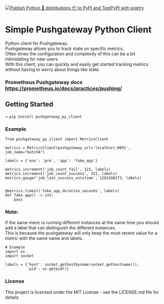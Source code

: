 [![Publish Python 🐍 distributions 📦 to PyPI and TestPyPI with poetry](https://github.com/CKristensen/pushgateway_py_client/actions/workflows/publish-python-poetry.yml/badge.svg?branch=main)](https://github.com/CKristensen/pushgateway_py_client/actions/workflows/publish-python-poetry.yml)
# Simple Pushgateway Python Client
Python client for Pushgateway.  
Pushgateway allows you to track state on specific metrics.  
Often times the configuration and complexity of this can be a bit intimidating for new users.  
With this client, you can quickly and easily get started tracking metrics without having to worry about things like state.

### Prometheus Pushgateway docs https://prometheus.io/docs/practices/pushing/

## Getting Started
~ `pip install pushgateway_py_client`

### Example
```
from pushgateway_py_client import MetricsClient

metrics = MetricsClient(pushgateway_url='localhost:9091', job_name="batchA")

labels = {'env': 'pre', 'app': 'fake_app'}

metrics.increment('job_count_fail', 123, labels)
metrics.increment('job_count_success', 321, labels)
metrics.gauge('job_last_success_unixtime', 1203198273, labels)


@metrics.timeit('fake_app_duration_seconds', labels)
def fake_app() -> int:
    pass
```

### Note:
If the same meric is running different instances at the same time you should add a label that can distinguish the different instances.  
This is because the pushgateway will only keep the most recent value for a metric with the same name and labels.
````
# Example
import os
import socket

labels = {'host': socket.gethostbyname(socket.gethostname()),
          'pid': os.getpid()}
````

### License
This project is licensed under the MIT License - see the LICENSE.md file for details


